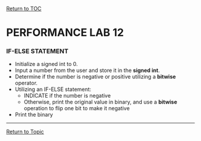 <a href="https://github.com/CyberTrainingUSAF/05-C-Programming/blob/master/00-Table-of-Contents.md" rel="Return to TOC"> Return to TOC </a>

# PERFORMANCE LAB 12

### IF-ELSE STATEMENT

* Initialize a signed int to 0.
* Input a number from the user and store it in the **signed int**.
* Determine if the number is negative or positive utilizing a **bitwise** operator.
* Utilizing an IF-ELSE statement:
    * INDICATE if the number is negative
    * Otherwise, print the original value in binary, and use a **bitwise** operation to flip one bit to make it negative
* Print the binary

---


<a href="https://github.com/CyberTrainingUSAF/05-C-Programming/blob/master/07_Control_flow/02_conditional-statements.md" rel="Return to Topic"> Return to Topic </a>
